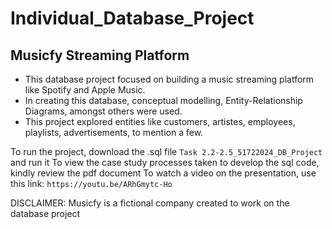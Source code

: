 # Individual_Database_Project

## Musicfy Streaming Platform
- This database project focused on building a music streaming platform like Spotify and Apple Music.
- In creating this database, conceptual modelling, Entity-Relationship Diagrams, amongst others were used.
- This project explored entities like customers, artistes, employees, playlists, advertisements, to mention a few. 


To run the project, download the .sql file `Task 2.2-2.5_51722024_DB_Project` and run it 
To view the case study processes taken to develop the sql code, kindly review the pdf document
To watch a video on the presentation, use this link: `https://youtu.be/ARhGmytc-Ho`

DISCLAIMER: Musicfy is a fictional company created to work on the database project

